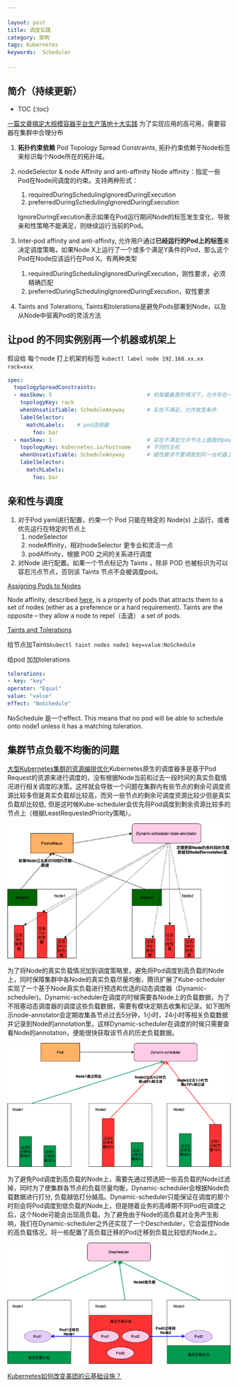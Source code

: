 ```yaml
---

layout: post
title: 调度实践
category: 架构
tags: Kubernetes
keywords:  Scheduler

---
```


## 简介（持续更新）

* TOC
{:toc}

[一篇文章搞定大规模容器平台生产落地十大实践](https://mp.weixin.qq.com/s/Cv4i5bxseMEwx1C_Annqig) 为了实现应用的高可用，需要容器在集群中合理分布

1. **拓扑约束依赖** Pod Topology Spread Constraints, 拓扑约束依赖于Node标签来标识每个Node所在的拓扑域。
2. nodeSelector & node Affinity and anti-affinity   Node affinity：指定一些Pod在Node间调度的约束。支持两种形式：              

    1. requiredDuringSchedulingIgnoredDuringExecution
    2. preferredDuringSchedulingIgnoredDuringExecution

    IgnoreDuringExecution表示如果在Pod运行期间Node的标签发生变化，导致亲和性策略不能满足，则继续运行当前的Pod。
3. Inter-pod affinity and anti-affinity, 允许用户通过**已经运行的Pod上的标签**来决定调度策略，如果Node X上运行了一个或多个满足Y条件的Pod，那么这个Pod在Node应该运行在Pod X。有两种类型

    1. requiredDuringSchedulingIgnoredDuringExecution，刚性要求，必须精确匹配
    2. preferredDuringSchedulingIgnoredDuringExecution，软性要求
4. Taints and Tolerations,  Taints和tolerations是避免Pods部署到Node，以及从Node中驱离Pod的灵活方法


## 让pod 的不同实例别再一个机器或机架上

假设给 每个node 打上机架的标签  `kubectl label node 192.168.xx.xx rack=xxx`

```yaml
spec:
  topologySpreadConstraints:
  - maxSkew: 5                              # 机架最最差的情况下，允许存在一个机架上面有5个pod
    topologyKey: rack
    whenUnsatisfiable: ScheduleAnyway       # 实在不满足，允许放宽条件
    labelSelector:
      matchLabels:    # pod选择器
        foo: bar
  - maxSkew: 1                              # 实在不满足允许节点上面跑的pod数量
    topologyKey: kubernetes.io/hostname     # 不同的主机
    whenUnsatisfiable: ScheduleAnyway       # 硬性要求不要调度到同一台机器上面
    labelSelector:
      matchLabels:
        foo: bar
```

## 亲和性与调度

1. 对于Pod yaml进行配置，约束一个 Pod 只能在特定的 Node(s) 上运行，或者优先运行在特定的节点上
    1. nodeSelector
    2. nodeAffinity，相对nodeSelector 更专业和灵活一点
    3. podAffinity，根据 POD 之间的关系进行调度
2. 对Node 进行配置。如果一个节点标记为 Taints ，除非 POD 也被标识为可以容忍污点节点，否则该 Taints 节点不会被调度pod。

[Assigning Pods to Nodes](https://kubernetes.io/docs/concepts/configuration/assign-pod-node/#node-affinity-beta-feature)

Node affinity, described [here](https://kubernetes.io/docs/concepts/configuration/assign-pod-node/#node-affinity-beta-feature), is a property of pods that attracts them to a set of nodes (either as a preference or a hard requirement). Taints are the opposite – they allow a node to repel（击退） a set of pods.

[Taints and Tolerations](https://kubernetes.io/docs/concepts/configuration/taint-and-toleration/)

给节点加Taints`kubectl taint nodes node1 key=value:NoSchedule`

给pod 加加tolerations
```yaml
tolerations:
- key: "key"
operator: "Equal"
value: "value"
effect: "NoSchedule"
```
NoSchedule 是一个effect. This means that no pod will be able to schedule onto node1 unless it has a matching toleration.


## 集群节点负载不均衡的问题

[大型Kubernetes集群的资源编排优化](https://mp.weixin.qq.com/s/lYAWxv_4emKv6uRP9eCvag)Kubernetes原生的调度器多是基于Pod Request的资源来进行调度的，没有根据Node当前和过去一段时间的真实负载情况进行相关调度的决策。这样就会导致一个问题在集群内有些节点的剩余可调度资源比较多但是真实负载却比较高，而另一些节点的剩余可调度资源比较少但是真实负载却比较低, 但是这时候Kube-scheduler会优先将Pod调度到剩余资源比较多的节点上（根据LeastRequestedPriority策略）。

![](/public/upload/kubernetes/dynamic_scheduler_node_annotator.png)

为了将Node的真实负载情况加到调度策略里，避免将Pod调度到高负载的Node上，同时保障集群中各Node的真实负载尽量均衡，腾讯扩展了Kube-scheduler实现了一个基于Node真实负载进行预选和优选的动态调度器（Dynamic-scheduler)。Dynamic-scheduler在调度的时候需要各Node上的负载数据，为了不阻塞动态调度器的调度这些负载数据，需要有模块定期去收集和记录。如下图所示node-annotator会定期收集各节点过去5分钟，1小时，24小时等相关负载数据并记录到Node的annotation里，这样Dynamic-scheduler在调度的时候只需要查看Node的annotation，便能很快获取该节点的历史负载数据。

![](/public/upload/kubernetes/dynamic_scheduler.png)

为了避免Pod调度到高负载的Node上，需要先通过预选把一些高负载的Node过滤掉，同时为了使集群各节点的负载尽量均衡，Dynamic-scheduler会根据Node负载数据进行打分, 负载越低打分越高。Dynamic-scheduler只能保证在调度的那个时刻会将Pod调度到低负载的Node上，但是随着业务的高峰期不同Pod在调度之后，这个Node可能会出现高负载。为了避免由于Node的高负载对业务产生影响，我们在Dynamic-scheduler之外还实现了一个Descheduler，它会监控Node的高负载情况，将一些配置了高负载迁移的Pod迁移到负载比较低的Node上。

![](/public/upload/kubernetes/descheduler.png)

[Kubernetes如何改变美团的云基础设施？](https://mp.weixin.qq.com/s/Df9fjmfTSD8MKg69LaySkQ)